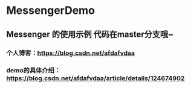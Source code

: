 # MessengerDemo
## Messenger 的使用示例 代码在master分支哦~

### 个人博客：https://blog.csdn.net/afdafvdaa
### demo的具体介绍：https://blog.csdn.net/afdafvdaa/article/details/124674902

